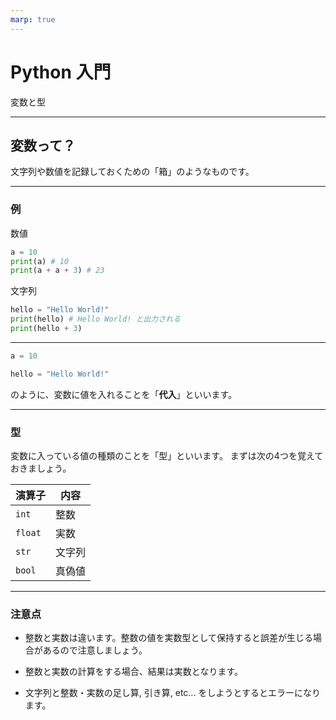 ```yaml
---
marp: true
---
```


# Python 入門
変数と型

---

## 変数って？
文字列や数値を記録しておくための「箱」のようなものです。


---
### 例
数値
```py
a = 10
print(a) # 10
print(a + a + 3) # 23
```

文字列
```py
hello = "Hello World!"
print(hello) # Hello World! と出力される
print(hello + 3)
```

---
```py
a = 10
```
```py
hello = "Hello World!"
```
のように、変数に値を入れることを「**代入**」といいます。

---
### 型
変数に入っている値の種類のことを「型」といいます。
まずは次の4つを覚えておきましょう。

| 演算子 | 内容 |
| ---- | ---- |
| `int` | 整数 |
| `float` | 実数 |
| `str` | 文字列 |
| `bool` | 真偽値 |

---

### 注意点
- 整数と実数は違います。整数の値を実数型として保持すると誤差が生じる場合があるので注意しましょう。

- 整数と実数の計算をする場合、結果は実数となります。
  
- 文字列と整数・実数の足し算, 引き算, etc... をしようとするとエラーになります。
